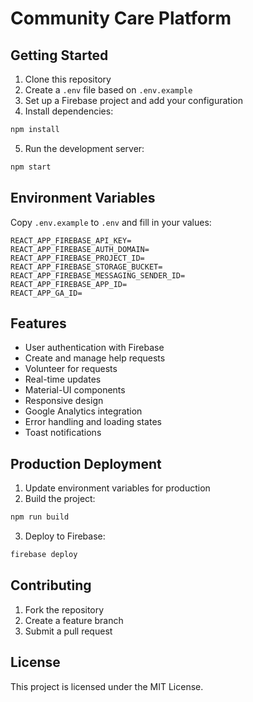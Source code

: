 # Community Care Platform

## Getting Started

1. Clone this repository
2. Create a `.env` file based on `.env.example`
3. Set up a Firebase project and add your configuration
4. Install dependencies:

```bash
npm install
```

5. Run the development server:

```bash
npm start
```

## Environment Variables

Copy `.env.example` to `.env` and fill in your values:

```env
REACT_APP_FIREBASE_API_KEY=
REACT_APP_FIREBASE_AUTH_DOMAIN=
REACT_APP_FIREBASE_PROJECT_ID=
REACT_APP_FIREBASE_STORAGE_BUCKET=
REACT_APP_FIREBASE_MESSAGING_SENDER_ID=
REACT_APP_FIREBASE_APP_ID=
REACT_APP_GA_ID=
```

## Features

- User authentication with Firebase
- Create and manage help requests
- Volunteer for requests
- Real-time updates
- Material-UI components
- Responsive design
- Google Analytics integration
- Error handling and loading states
- Toast notifications

## Production Deployment

1. Update environment variables for production
2. Build the project:

```bash
npm run build
```

3. Deploy to Firebase:

```bash
firebase deploy
```

## Contributing

1. Fork the repository
2. Create a feature branch
3. Submit a pull request

## License

This project is licensed under the MIT License.